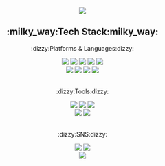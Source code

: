    <div align="center">
   <img src="https://capsule-render.vercel.app/api?type=waving&color=auto&height=200&section=header&text=ming%20github&fontSize=90" />
</div>


   <div align="center">
   <h2>:milky_way:Tech Stack:milky_way:</h2>
 <p> :dizzy:Platforms & Languages:dizzy:</p>

 <img src="https://img.shields.io/badge/Java-007396?style=flat&logo=Java&logoColor=white" />

 <img src="https://img.shields.io/badge/HTML5-E34F26?style=flat&logo=HTML5&logoColor=white" />

 <img src="https://img.shields.io/badge/CSS3-1572B6?style=flat&logo=CSS3&logoColor=white" />

 <img src="https://img.shields.io/badge/JavaScript-F7DF1E?style=flat&logo=JavaScript&logoColor=white"/>

 <img src="https://img.shields.io/badge/React-61DAFB?style=flat&logo=React&logoColor=white"/>
<br>
 <img src="https://img.shields.io/badge/jQuery-0769AD?style=flat&logo=jQuery&logoColor=white"/>

 <img src="https://img.shields.io/badge/Oracle-F80000?style=flat&logo=Oracle&logoColor=white"/>

 <img src="https://img.shields.io/badge/Spring-6DB33F?style=flat&logo=Spring&logoColor=white"/>

  <img src="https://img.shields.io/badge/JSON-000000?style=flat&logo=JSON&logoColor=white"/>

 <br>
<br>
  <p> :dizzy:Tools:dizzy:</p>

 <img src="https://img.shields.io/badge/Eclipse IDE-2C2255?style=flat&logo=Eclipse IDE&logoColor=white"/>

 <img src="https://img.shields.io/badge/Apache Tomcat-F8DC75?style=flat&logo=Apache Tomcat&logoColor=white"/>

 <img src="https://img.shields.io/badge/Visual Studio Code-007ACC?style=flat&logo=Visual Studio Code&logoColor=white"/>

<br>
 <img src="https://img.shields.io/badge/Apache NetBeans IDE-1B6AC6?style=flat&logo=Apache NetBeans IDE&logoColor=white"/>

<img src="https://img.shields.io/badge/GitHub-181717?style=flat&logo=GitHub&logoColor=white"/>


 <br>
  <br>
 

 
<p>:dizzy:SNS:dizzy:</p>
    <img src="https://img.shields.io/badge/Instagram-E4405F?style=flat&logo=Instagram&logoColor=white"/>
   <img src="https://img.shields.io/badge/Notion-000000?style=flat&logo=Notion&logoColor=white"/>
</div>

 <div align="center">
   <img src="https://capsule-render.vercel.app/api?type=waving&color=auto&height=200&section=footer"/>
</div>
